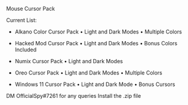 Mouse Cursor Pack

Current List: 
- Alkano Color Cursor Pack
	 • Light and Dark Modes
	 • Multiple Colors

- Hacked Mod Cursor Pack
	 • Light and Dark Modes
	 • Bonus Colors Included

- Numix Cursor Pack
	 • Light and Dark Modes

- Oreo Cursor Pack
	 • Light and Dark Modes
	 • Multiple Colors

- Windows 11 Cursor Pack
	 • Light and Dark Mode
	 • Bonus Cursors

DM OfficialSpy#7261 for any queries
Install the .zip file
